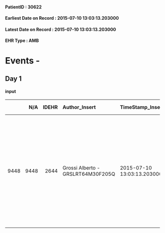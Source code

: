 
#### PatientID : 30622
#### Earliest Date on Record : 2015-07-10 13:03:13.203000
#### Latest Date on Record : 2015-07-10 13:03:13.203000
#### EHR Type : AMB

# Events - 

## Day 1

#### input
|      |    N/A |   IDEHR | Author_Insert                     | TimeStamp_Insert           | EHRType   |   PatientID |   IDDigitalSignDocument | persone_vicine   |   Unnamed: 0_x.1 |   IDANAMNESI_SOCIALE | Patient   | Paziente_T   |   Non_Rilevabile_x.1 | Note_Non_Rilevabile_x.1   | opt_Problemi   | chk_contr_sintomi   | opt_paziente_a   | opt_adeguatezza   | opt_paziente_solo   | ds_note_con                                                                                                                                                                                              | opt_presente_assente   | opt_risorse_ec   | opt_paziente_ad   | Needs               |
|-----:|-------:|--------:|:----------------------------------|:---------------------------|:----------|------------:|------------------------:|:-----------------|-----------------:|---------------------:|:----------|:-------------|---------------------:|:--------------------------|:---------------|:--------------------|:-----------------|:------------------|:--------------------|:---------------------------------------------------------------------------------------------------------------------------------------------------------------------------------------------------------|:-----------------------|:-----------------|:------------------|:--------------------|
| 9448 |   9448 |    2644 | Grossi Alberto - GRSLRT64M30F205Q | 2015-07-10 13:03:13.203000 | AMB       |       30622 |                  100815 | N/A              |             1137 |                  737 | Si#1      | Si#1         |                    0 | NR                        | No#0           | controllo sintomi#0 | Congruenti#1     | No#0              | Si#1                | La paziente vive sola e non sono segnalati parenti di riferimento. Non sono riuscito a parlare direttamente con la paziente ma i sanitari segnalano la presenza di un amica che collabora all'assistenza | Assente#0              | Da valutare#2    | Totale#2          | Clinici#0;Sociali#1 |


